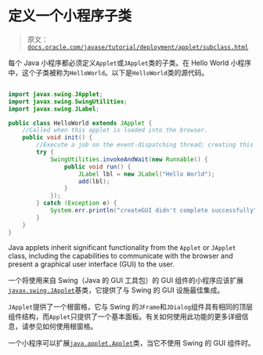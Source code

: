 # 定义一个小程序子类

> 原文：[`docs.oracle.com/javase/tutorial/deployment/applet/subclass.html`](https://docs.oracle.com/javase/tutorial/deployment/applet/subclass.html)

每个 Java 小程序都必须定义`Applet`或`JApplet`类的子类。在 Hello World 小程序中，这个子类被称为`HelloWorld`。以下是``HelloWorld``类的源代码。

```java

import javax.swing.JApplet;
import javax.swing.SwingUtilities;
import javax.swing.JLabel;

public class HelloWorld extends JApplet {
    //Called when this applet is loaded into the browser.
    public void init() {
        //Execute a job on the event-dispatching thread; creating this applet's GUI.
        try {
            SwingUtilities.invokeAndWait(new Runnable() {
                public void run() {
                    JLabel lbl = new JLabel("Hello World");
                    add(lbl);
                }
            });
        } catch (Exception e) {
            System.err.println("createGUI didn't complete successfully");
        }
    }
}

```

Java applets inherit significant functionality from the `Applet` or `JApplet` class, including the capabilities to communicate with the browser and present a graphical user interface (GUI) to the user.

一个将使用来自 Swing（Java 的 GUI 工具包）的 GUI 组件的小程序应该扩展[`javax.swing.JApplet`](https://docs.oracle.com/javase/8/docs/api/javax/swing/JApplet.html)基类，它提供了与 Swing 的 GUI 设施最佳集成。

`JApplet`提供了一个根窗格，它与 Swing 的`JFrame`和`JDialog`组件具有相同的顶层组件结构，而`Applet`只提供了一个基本面板。有关如何使用此功能的更多详细信息，请参见如何使用根窗格。

一个小程序可以扩展[`java.applet.Applet`](https://docs.oracle.com/javase/8/docs/api/java/applet/Applet.html)类，当它不使用 Swing 的 GUI 组件时。

